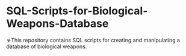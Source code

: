 # SQL-Scripts-for-Biological-Weapons-Database
☣This repository contains SQL scripts for creating and manipulating a database of biological weapons.
